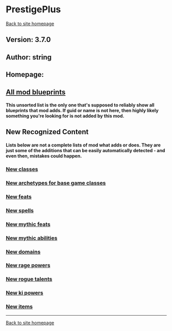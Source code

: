 # PrestigePlus

[Back to site homepage](../README.md)

## Version: 3.7.0

## Author: string

## Homepage: []()

## [All mod blueprints](./AllBlueprints.md)

#### This unsorted list is the only one that's supposed to reliably show all blueprints that mod adds. If guid or name is not here, then highly likely something you're looking for is not added by this mod.

## New Recognized Content

#### **Lists below are not a complete lists of mod what adds or does**. They are just some of the additions that can be easily automatically detected - and even then, mistakes could happen.

### [New classes](./Classes.md)

### [New archetypes for base game classes](./Archetypes.md)

### [New feats](./Feats.md)

### [New spells](./Spells.md)

### [New mythic feats](./MythicFeats.md)

### [New mythic abilities](./MythicAbilities.md)

### [New domains](./Domains.md)

### [New rage powers](./RagePowers.md)

### [New rogue talents](./RogueTalents.md)

### [New ki powers](./KiPowers.md)

### [New items](./Items.md)


___
[Back to site homepage](../README.md)
